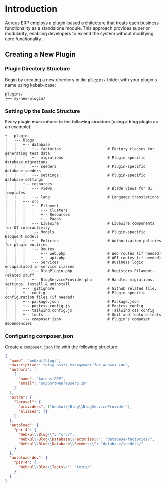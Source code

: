 # Introduction

Aureus ERP employs a plugin-based architecture that treats each business functionality as a standalone module. This approach provides superior modularity, enabling developers to extend the system without modifying core functionality.

## Creating a New Plugin

### Plugin Directory Structure

Begin by creating a new directory in the `plugins/` folder with your plugin's name using kebab-case:

```
plugins/
├── my-new-plugin/
```

### Setting Up the Basic Structure

Every plugin must adhere to the following structure (using a blog plugin as an example):

```
+-- plugins
|   +-- blogs
|   |   +-- database
|   |   |   +-- factories                     # Factory classes for generating test data
|   |   |   +-- migrations                    # Plugin-specific database migrations
|   |   |   +-- seeders                       # Plugin-specific database seeders
|   |   |   +-- settings                      # Plugin-specific database settings
|   |   +-- resources
|   |   |   +-- views                         # Blade views for UI templates
|   |   |   +-- lang                          # Language translations
|   |   +-- src
|   |   |   +-- Filament
|   |   |   |   +-- Clusters
|   |   |   |   +-- Resources
|   |   |   |   +-- Pages
|   |   |   +-- Livewire                      # Livewire components for UI interactivity
|   |   |   +-- Models                        # Plugin-specific Eloquent models
|   |   |   +-- Policies                      # Authorization policies for plugin entities
|   |   |   +-- Routes
|   |   |   |   +-- web.php                   # Web routes (if needed)
|   |   |   |   +-- api.php                   # API routes (if needed)
|   |   |   +-- Services                      # Business logic encapsulated in service classes
|   |   |   +-- BlogPlugin.php                # Registers Filament-related stuff
|   |   |   +-- BlogServiceProvider.php       # Handles migrations, settings, install & uninstall
|   |   +-- .gitignore                        # Github related file.
|   |   +-- config                            # Plugin-specific configuration files (if needed)
|   |   +-- package.json                      # Package.json
|   |   +-- postcss.config.js                 # Postcss config
|   |   +-- tailwind.config.js                # Tailwind css config
|   |   +-- tests                             # Unit and feature tests
|   |   +-- composer.json                     # Plugin's composer dependencies
```

### Configuring composer.json

Create a `composer.json` file with the following structure:

```json
{
  "name": "webkul/blogs",
  "description": "Blog posts management for Aureus ERP",
  "authors": [
    {
      "name": "Aureus ERP",
      "email": "support@aureuserp.in"
    }
  ],
  "extra": {
    "laravel": {
      "providers": ["Webkul\\Blog\\BlogServiceProvider"],
      "aliases": {}
    }
  },
  "autoload": {
    "psr-4": {
      "Webkul\\Blog\\": "src/",
      "Webkul\\Blog\\Database\\Factories\\": "database/factories/",
      "Webkul\\Blog\\Database\\Seeders\\": "database/seeders/"
    }
  },
  "autoload-dev": {
    "psr-4": {
      "Webkul\\Blog\\Tests\\": "tests/"
    }
  }
}
```
